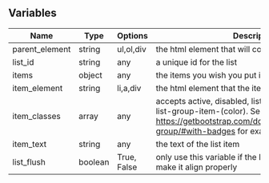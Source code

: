 ## Variables

| Name           | Type    | Options     | Description                                                                                                                                                       |
| -------------- | ------- | ----------- | ----------------------------------------------------------------------------------------------------------------------------------------------------------------- |
| parent_element | string  | ul,ol,div   | the html element that will contain the list                                                                                                                       |
| list_id        | string  | any         | a unique id for the list                                                                                                                                          |
| items          | object  | any         | the items you wish you put into a list                                                                                                                            |
| item_element   | string  | li,a,div    | the html element that the item will use                                                                                                                           |
| item_classes   | array   | any         | accepts active, disabled, list-group-item-action, list-group-item-(color). See https://getbootstrap.com/docs/4.0/components/list-group/#with-badges for examples. |
| item_text      | string  | any         | the text of the list item                                                                                                                                         |
| list_flush     | boolean | True, False | only use this variable if the list is on a card. this will make it align properly                                                                                 |
